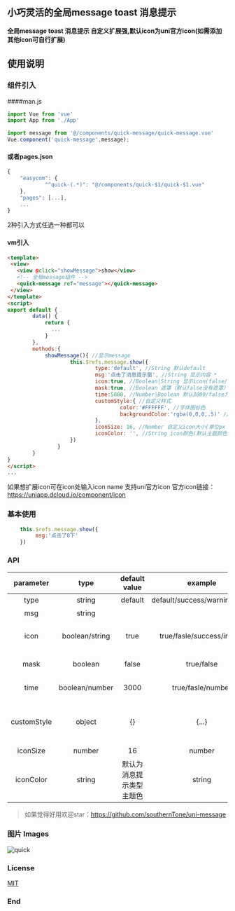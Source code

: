 
## 小巧灵活的全局message toast 消息提示
**全局message toast 消息提示 自定义扩展强,默认icon为uni官方icon(如需添加其他icon可自行扩展)**

## 使用说明
### 组件引入 
####man.js
```javascript
import Vue from 'vue'
import App from './App'

import message from '@/components/quick-message/quick-message.vue'
Vue.component('quick-message',message);
```
#### 或者pages.json
```javascript
{
	"easycom": {
			"^quick-(.*)": "@/components/quick-$1/quick-$1.vue"
	},
	"pages": [...],
	...
}
```

2种引入方式任选一种都可以

#### vm引入
```html
<template>
 <view>
   <view @click="showMessage">show</view>
   <!-- 全局message组件 -->
   <quick-message ref="message"></quick-message>
 </view>
</template>
<script>
export default {
		data() {
			return {
			  ...
			}
		},
		methods:{
			showMessage(){ //显示message
					this.$refs.message.show({
							type:'default', //String 默认default
							msg:'点击了消息提示窗', //String 显示内容 *
							icon:true, //Boolean|String 显示icon(false/true/string 默认显示icon)
							mask:true, //Boolean 遮罩（默认false没有遮罩）
							time:5000, //Number|Boolean 默认3000/false为不自动关闭
							customStyle:{ //自定义样式
									color:'#FFFFFF', //字体图标色
									backgroundColor:'rgba(0,0,0,.5)' //背景色
							}, 
							iconSize: 16, //Number 自定义icon大小(单位px 默认16 设置后会覆盖自定义样式里的设置优先级最高)
							iconColor: '', //String icon颜色(默认主题颜色 设置后会覆盖自定义样式里的设置优先级最高)
					})
				}
		}
}
</script>
...
```
如果想扩展icon可在icon处输入icon name 支持uni官方icon
官方icon链接：<https://uniapp.dcloud.io/component/icon>

### 基本使用
```javascript
    this.$refs.message.show({
		 msg:'点击了0下'
	})
```
### API
| parameter        | type   |  default value  |  example  | description    |
| :-----:   | :-----:  | :-----:  | :-----:  | :-----  |
| type      | string   |   default     |  default/success/warning/error     |  消息提示类型     |
| msg         |   string           |       |       |   提示消息             |
| icon        |   boolean/string   |  true |  true/fasle/success/info/...  |消息提示icon详情参见https://uniapp.dcloud.io/component/icon 默认为true根据消息类型系统默认icon |
| mask         |   boolean           |   false    |   true/false    |  消息提示遮罩,打开后需要等上一个消息关闭后才能继续点击或其他事件行为        |
| time        |   boolean/number   |  3000 |  true/fasle/number  | 消息提示时间 true为默认3000毫秒，false为关闭时间 (单位毫秒)|
| customStyle         |   object           |   {}    |   {...}    |  自定义样式,可根据自己需求进行样式改变,(注意这里的fontSize,和color也会改变icon的大小及颜色,如果你需要icon自定义可以配置iconSize和iconColor进行单独设置)|
| iconSize   |   number   |  16 |  number  | icon大小 (优先级最高 单位px) |
| iconColor   |   string   |  默认为消息提示类型主题色 |  string  | icon颜色 (优先级最高) |

> 如果觉得好用欢迎star：<https://github.com/southernTone/uni-message>


### 图片 Images
![quick](https://s1.ax1x.com/2020/08/02/athExx.png)

### License
[MIT](https://opensource.org/licenses/MIT)
### End